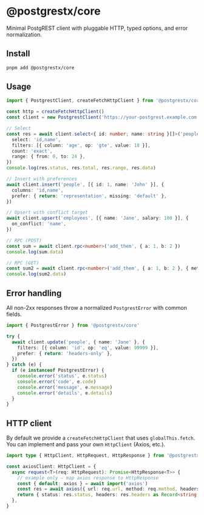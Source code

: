 # @postgrestx/core

Minimal PostgREST client with pluggable HTTP, typed options, and error normalization.

## Install

```sh
pnpm add @postgrestx/core
```

## Usage

```ts
import { PostgrestClient, createFetchHttpClient } from '@postgrestx/core'

const http = createFetchHttpClient()
const client = new PostgrestClient('https://your-postgrest.example.com', http)

// Select
const res = await client.select<{ id: number; name: string }[]>('people', {
  select: 'id,name',
  filters: [{ column: 'age', op: 'gte', value: 18 }],
  count: 'exact',
  range: { from: 0, to: 24 },
})
console.log(res.status, res.total, res.range, res.data)

// Insert with preferences
await client.insert('people', [{ id: 1, name: 'John' }], {
  columns: 'id,name',
  prefer: { return: 'representation', missing: 'default' },
})

// Upsert with conflict target
await client.upsert('employees', [{ name: 'Jane', salary: 100 }], {
  on_conflict: 'name',
})

// RPC (POST)
const sum = await client.rpc<number>('add_them', { a: 1, b: 2 })
console.log(sum.data)

// RPC (GET)
const sum2 = await client.rpc<number>('add_them', { a: 1, b: 2 }, { method: 'GET' })
console.log(sum2.data)
```

## Error handling

All non-2xx responses throw a normalized `PostgrestError` with common fields.

```ts
import { PostgrestError } from '@postgrestx/core'

try {
  await client.update('people', { name: 'Jane' }, {
    filters: [{ column: 'id', op: 'eq', value: 99999 }],
    prefer: { return: 'headers-only' },
  })
} catch (e) {
  if (e instanceof PostgrestError) {
    console.error('status', e.status)
    console.error('code', e.code)
    console.error('message', e.message)
    console.error('details', e.details)
  }
}
```

## HTTP client

By default we provide a `createFetchHttpClient` that uses `globalThis.fetch`. You can implement and pass your own `HttpClient` (Axios, etc.).

```ts
import type { HttpClient, HttpRequest, HttpResponse } from '@postgrestx/core'

const axiosClient: HttpClient = {
  async request<T>(req: HttpRequest): Promise<HttpResponse<T>> {
    // example only – map axios response to HttpResponse
    const { default: axios } = await import('axios')
    const res = await axios({ url: req.url, method: req.method, headers: req.headers, data: req.body })
    return { status: res.status, headers: res.headers as Record<string, string>, data: res.data as T }
  },
}
```
